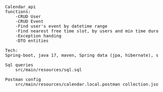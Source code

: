 <pre>
Calendar_api
functions:
    -CRUD User
    -CRUD Event
    -Find user's event by datetime range
    -Find nearest free time slot, by users and min time duration in minutes
    -Exception handing
    -DTO entities

Tech:
Spring-boot, java 17, maven, Spring data (jpa, hibernate), swagger,

Sql queries 
    src/main/resources/sql.sql

Postman config
    src/main/resources/calendar.local.postman_collection.json
</pre>




